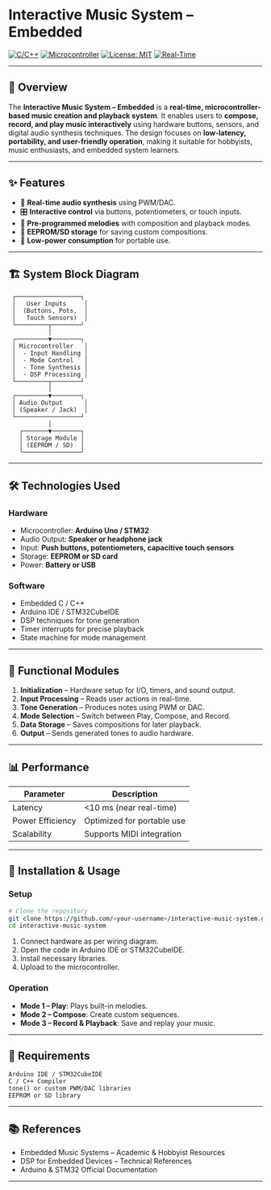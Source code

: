 # Interactive Music System – Embedded

[![C/C++](https://img.shields.io/badge/Language-C%2FC++-blue.svg)](https://isocpp.org/)
[![Microcontroller](https://img.shields.io/badge/Hardware-Microcontroller-green.svg)](https://en.wikipedia.org/wiki/Microcontroller)
[![License: MIT](https://img.shields.io/badge/License-MIT-yellow.svg)](LICENSE)
[![Real-Time](https://img.shields.io/badge/Real--Time-Yes-brightgreen)](#features)

---

## 📌 Overview

The **Interactive Music System – Embedded** is a **real-time, microcontroller-based music creation and playback system**.
It enables users to **compose, record, and play music interactively** using hardware buttons, sensors, and digital audio synthesis techniques.
The design focuses on **low-latency, portability, and user-friendly operation**, making it suitable for hobbyists, music enthusiasts, and embedded system learners.

---

## ✨ Features

* 🎵 **Real-time audio synthesis** using PWM/DAC.
* 🎛 **Interactive control** via buttons, potentiometers, or touch inputs.
* 🎼 **Pre-programmed melodies** with composition and playback modes.
* 💾 **EEPROM/SD storage** for saving custom compositions.
* 🔋 **Low-power consumption** for portable use.

---

## 🏗 System Block Diagram

```
 ┌──────────────────┐
 │   User Inputs     │
 │  (Buttons, Pots,  │
 │   Touch Sensors)  │
 └─────────┬────────┘
           │
 ┌─────────▼────────┐
 │ Microcontroller   │
 │  - Input Handling │
 │  - Mode Control   │
 │  - Tone Synthesis │
 │  - DSP Processing │
 └─────────┬────────┘
           │
 ┌─────────▼────────┐
 │ Audio Output      │
 │ (Speaker / Jack)  │
 └──────────────────┘
           │
   ┌───────▼────────┐
   │ Storage Module │
   │ (EEPROM / SD)  │
   └────────────────┘
```

---

## 🛠 Technologies Used

### **Hardware**

* Microcontroller: **Arduino Uno / STM32**
* Audio Output: **Speaker or headphone jack**
* Input: **Push buttons, potentiometers, capacitive touch sensors**
* Storage: **EEPROM or SD card**
* Power: **Battery or USB**

### **Software**

* Embedded C / C++
* Arduino IDE / STM32CubeIDE
* DSP techniques for tone generation
* Timer interrupts for precise playback
* State machine for mode management

---

## 📂 Functional Modules

1. **Initialization** – Hardware setup for I/O, timers, and sound output.
2. **Input Processing** – Reads user actions in real-time.
3. **Tone Generation** – Produces notes using PWM or DAC.
4. **Mode Selection** – Switch between Play, Compose, and Record.
5. **Data Storage** – Saves compositions for later playback.
6. **Output** – Sends generated tones to audio hardware.

---

## 📊 Performance

| Parameter        | Description                |
| ---------------- | -------------------------- |
| Latency          | <10 ms (near real-time)    |
| Power Efficiency | Optimized for portable use |
| Scalability      | Supports MIDI integration  |

---

## 🚀 Installation & Usage

### **Setup**

```bash
# Clone the repository
git clone https://github.com/<your-username>/interactive-music-system.git
cd interactive-music-system
```

1. Connect hardware as per wiring diagram.
2. Open the code in Arduino IDE or STM32CubeIDE.
3. Install necessary libraries.
4. Upload to the microcontroller.

### **Operation**

* **Mode 1 – Play**: Plays built-in melodies.
* **Mode 2 – Compose**: Create custom sequences.
* **Mode 3 – Record & Playback**: Save and replay your music.

---

## 📄 Requirements

```
Arduino IDE / STM32CubeIDE
C / C++ Compiler
tone() or custom PWM/DAC libraries
EEPROM or SD library
```

---

## 📚 References

* Embedded Music Systems – Academic & Hobbyist Resources
* DSP for Embedded Devices – Technical References
* Arduino & STM32 Official Documentation

---

